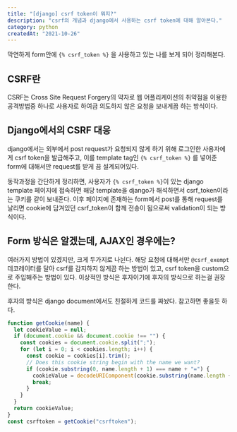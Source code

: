 ```yaml
---
title: "[django] csrf token이 뭐지?"
description: "csrf의 개념과 django에서 사용하는 csrf token에 대해 알아본다."
category: python
createdAt: "2021-10-26"
---
```


막연하게 form안에 `{% csrf_token %}` 을 사용하고 있는 나를 보게 되어 정리해본다.

## CSRF란

CSRF는 Cross Site Request Forgery의 약자로 웹 어플리케이션의 취약점을 이용한 공격방법중 하나로 사용자로 하여금 의도하지 않은 요청을 보내게끔 하는 방식이다.

## Django에서의 CSRF 대응

django에서는 외부에서 post request가 요청되지 않게 하기 위해 로그인한 사용자에게 csrf token을 발급해주고, 이를 template tag인 `{% csrf_token %}` 를 넣어준 form에 대해서만 request를 받게 끔 설계되어있다.

동작과정을 간단하게 정리하면, 사용자가 `{% csrf_token %}`이 있는 django template 페이지에 접속하면 해당 template을 django가 해석하면서 csrf_token이라는 쿠키를 같이 보내준다. 이후 페이지에 존재하는 form에서 post를 통해 request를 날리면 cookie에 담겨있던 csrf_token이 함께 전송이 됨으로써 validation이 되는 방식이다.

## Form 방식은 알겠는데, AJAX인 경우에는?

여러가지 방법이 있겠지만, 크게 두가지로 나뉜다. 해당 요청에 대해서만 `@csrf_exempt` 데코레이터를 달아 csrf를 감지하지 않게끔 하는 방법이 있고, csrf token을 custom으로 주입해주는 방법이 있다. 이상적인 방식은 후자이기에 후자의 방식으로 하는걸 권장한다.

후자의 방식은 django document에서도 친절하게 코드를 짜놨다. 참고하면 좋을듯 하다.

```jsx
function getCookie(name) {
  let cookieValue = null;
  if (document.cookie && document.cookie !== "") {
    const cookies = document.cookie.split(";");
    for (let i = 0; i < cookies.length; i++) {
      const cookie = cookies[i].trim();
      // Does this cookie string begin with the name we want?
      if (cookie.substring(0, name.length + 1) === name + "=") {
        cookieValue = decodeURIComponent(cookie.substring(name.length + 1));
        break;
      }
    }
  }
  return cookieValue;
}
const csrftoken = getCookie("csrftoken");
```
